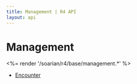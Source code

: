 ```yaml
---
title: Management | R4 API
layout: api
---
```


# Management

<%= render '/soarian/r4/base/management.*' %>

* [Encounter](/soarian/r4/base/management/encounter)